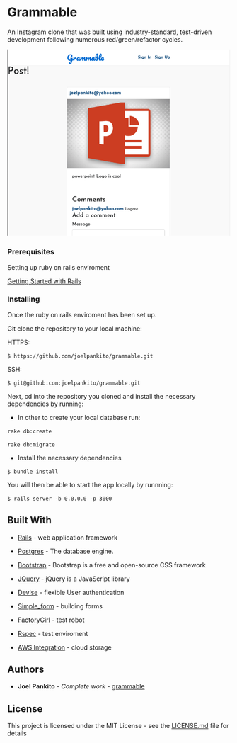 # Grammable

An Instagram clone that was built using industry-standard, test-driven development following numerous red/green/refactor cycles.

![grammable](/app/assets/images/grammable.png)


### Prerequisites

Setting up ruby on rails enviroment

[Getting Started with Rails](https://guides.rubyonrails.org/v5.0/getting_started.html)

### Installing

Once the ruby on rails enviroment has been set up.

Git clone the repository to your local machine:

HTTPS:
```
$ https://github.com/joelpankito/grammable.git
```
SSH:
```
$ git@github.com:joelpankito/grammable.git

```
Next, cd into the repository you cloned and install the necessary dependencies by running:
* In other to create your local database run:
```
rake db:create
```
```
rake db:migrate
```
* Install the necessary dependencies
```
$ bundle install
```
You will then be able to start the app locally by runnning:
```
$ rails server -b 0.0.0.0 -p 3000
```


## Built With

* [Rails](https://rubyonrails.org/) - web application framework

* [Postgres](https://www.postgresql.org/) - The database engine.

* [Bootstrap](https://getbootstrap.com/) - Bootstrap is a free and open-source CSS framework

* [JQuery](https://jquery.com/) - jQuery is a JavaScript library 

* [Devise](https://github.com/heartcombo/devise) - flexible User authentication 

* [Simple_form](https://github.com/heartcombo/simple_form) - building forms

* [FactoryGirl](https://github.com/thoughtbot/factory_bot) - test robot

* [Rspec](https://github.com/rspec/rspec-rails) - test enviroment

* [AWS Integration](https://aws.amazon.com/) - cloud storage


## Authors

* **Joel Pankito** - *Complete work* - [grammable](https://github.com/joelpankito)

## License

This project is licensed under the MIT License - see the [LICENSE.md](LICENSE.md) file for details




